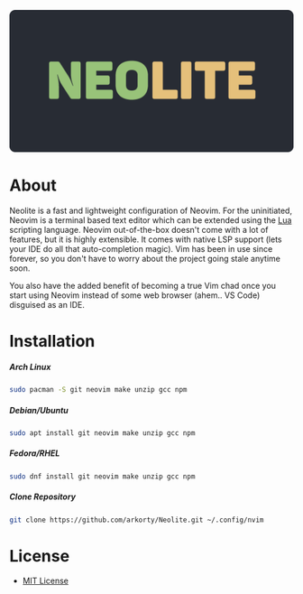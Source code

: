 ![neolite.png](blob/neolite.png)

# About

Neolite is a fast and lightweight configuration of Neovim. For the uninitiated, Neovim is a terminal based text editor which can be extended using the [Lua](https://www.lua.org/about.html) scripting language. Neovim out-of-the-box doesn't come with a lot of features, but it is highly extensible. It comes with native LSP support (lets your IDE do all that auto-completion magic). Vim has been in use since forever, so you don't have to worry about the project going stale anytime soon.

You also have the added benefit of becoming a true Vim chad once you start using Neovim instead of some web browser (ahem.. VS Code) disguised as an IDE.

# Installation

##### Arch Linux

```bash
sudo pacman -S git neovim make unzip gcc npm
```

##### Debian/Ubuntu

```bash
sudo apt install git neovim make unzip gcc npm
```

##### Fedora/RHEL

```bash
sudo dnf install git neovim make unzip gcc npm
```

##### Clone Repository

```bash
git clone https://github.com/arkorty/Neolite.git ~/.config/nvim
```

# License

- [MIT License](LICENSE)
